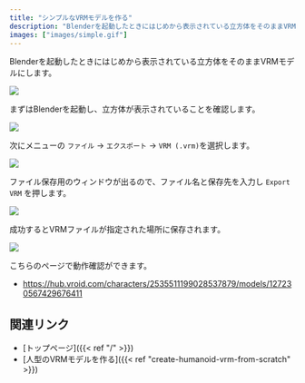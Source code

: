 ```yaml
---
title: "シンプルなVRMモデルを作る"
description: "Blenderを起動したときにはじめから表示されている立方体をそのままVRMモデルにします。"
images: ["images/simple.gif"]
---
```


Blenderを起動したときにはじめから表示されている立方体をそのままVRMモデルにします。

![](../../images/simple.gif)

まずはBlenderを起動し、立方体が表示されていることを確認します。

![](../images/simple1.png)

次にメニューの `ファイル` → `エクスポート` → `VRM (.vrm)`を選択します。

![](../images/simple2.png)

ファイル保存用のウィンドウが出るので、ファイル名と保存先を入力し `Export VRM` を押します。

![](../images/simple3.png)

成功するとVRMファイルが指定された場所に保存されます。

![](../../images/simple.gif)

こちらのページで動作確認ができます。

- https://hub.vroid.com/characters/2535511199028537879/models/127230567429676411

## 関連リンク

- [トップページ]({{< ref "/" >}})
- [人型のVRMモデルを作る]({{< ref "create-humanoid-vrm-from-scratch" >}})
